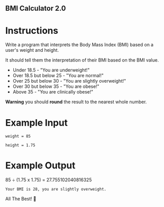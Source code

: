 ## BMI Calculator 2.0

# Instructions

Write a program that interprets the Body Mass Index (BMI) based on a user's weight and height.

It should tell them the interpretation of their BMI based on the BMI value.

- Under 18.5 - "You are underweight!"
- Over 18.5 but below 25 - "You are normal!"
- Over 25 but below 30 - "You are slightly overweight!"
- Over 30 but below 35 - "You are obese!"
- Above 35 - "You are clinically obese!"


**Warning** you should **round** the result to the nearest whole number.

# Example Input

```
weight = 85
```

```
height = 1.75
```

# Example Output

85 ÷ (1.75 x 1.75) =  27.755102040816325

```
Your BMI is 28, you are slightly overweight.
```

All The Best! 🤜
